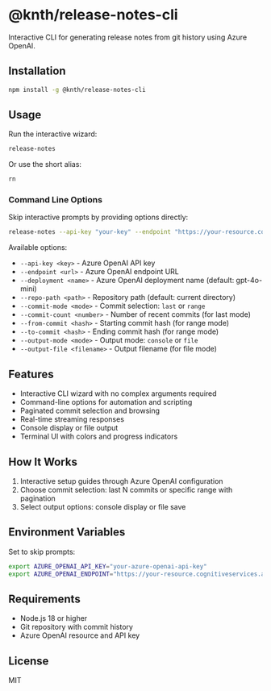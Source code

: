 # @knth/release-notes-cli

Interactive CLI for generating release notes from git history using Azure OpenAI.

## Installation

```bash
npm install -g @knth/release-notes-cli
```

## Usage

Run the interactive wizard:

```bash
release-notes
```

Or use the short alias:

```bash
rn
```

### Command Line Options

Skip interactive prompts by providing options directly:

```bash
release-notes --api-key "your-key" --endpoint "https://your-resource.cognitiveservices.azure.com/" --deployment "gpt-4o-mini" --commit-mode "last" --commit-count 5 --output-mode "console"
```

Available options:

- `--api-key <key>` - Azure OpenAI API key
- `--endpoint <url>` - Azure OpenAI endpoint URL
- `--deployment <name>` - Azure OpenAI deployment name (default: gpt-4o-mini)
- `--repo-path <path>` - Repository path (default: current directory)
- `--commit-mode <mode>` - Commit selection: `last` or `range`
- `--commit-count <number>` - Number of recent commits (for last mode)
- `--from-commit <hash>` - Starting commit hash (for range mode)
- `--to-commit <hash>` - Ending commit hash (for range mode)
- `--output-mode <mode>` - Output mode: `console` or `file`
- `--output-file <filename>` - Output filename (for file mode)

## Features

- Interactive CLI wizard with no complex arguments required
- Command-line options for automation and scripting
- Paginated commit selection and browsing
- Real-time streaming responses
- Console display or file output
- Terminal UI with colors and progress indicators

## How It Works

1. Interactive setup guides through Azure OpenAI configuration
2. Choose commit selection: last N commits or specific range with pagination
3. Select output options: console display or file save

## Environment Variables

Set to skip prompts:

```bash
export AZURE_OPENAI_API_KEY="your-azure-openai-api-key"
export AZURE_OPENAI_ENDPOINT="https://your-resource.cognitiveservices.azure.com/"
```

## Requirements

- Node.js 18 or higher
- Git repository with commit history
- Azure OpenAI resource and API key

## License

MIT
